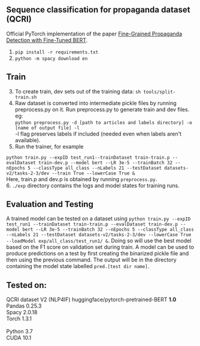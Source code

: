 
## Sequence classification for propaganda dataset (QCRI)

Official PyTorch implementation of the paper [Fine-Grained Propaganda Detection with Fine-Tuned BERT](https://www.aclweb.org/anthology/D19-5011.pdf).

1. ```pip install -r requirements.txt```
2. ```python -m spacy download en```

## Train
3. To create train, dev sets out of the training data: ```sh tools/split-train.sh``` 
4. Raw dataset is converted into intermediate pickle files by running preprocess.py on it. Run preprocess.py to generate train and dev files.
eg: <br>
```python preprocess.py -d [path to articles and labels directory] -o [name of output file] -l```
<br>-l flag preserves labels if included (needed even when labels aren't available).  
5. Run the trainer, for example <br>

```python train.py --expID test_run1--trainDataset train-train.p --evalDataset train-dev.p --model bert --LR 3e-5 --trainBatch 32 --nEpochs 5 --classType all_class --nLabels 21 --testDataset datasets-v2/tasks-2-3/dev --train True --lowerCase True & ``` <br>
Here, train.p and dev.p is obtained by running ```preprocess.py```. <br>
6. ```./exp``` directory contains the logs and model states for training runs. 

## Evaluation and Testing
A trained model can be tested on a dataset using 
```python train.py --expID test_run1 --trainDataset train-train.p --evalDataset train-dev.p --model bert --LR 3e-5 --trainBatch 32 --nEpochs 5 --classType all_class --nLabels 21 --testDataset datasets-v2/tasks-2-3/dev --lowerCase True --loadModel exp/all_class/test_run1/ &```. Doing so will use the best model based on the F1 score on validation set during train. A model can be used to produce predictions on a test by first creating the binarized pickle file and then using the previous command. The output will be in the directory containing the model state labelled ```pred.[test dir name]```.

## Tested on:
QCRI dataset V2 (NLP4IF) 
huggingface/pytorch-pretrained-BERT **1.0**<br>
Pandas 0.25.3 <br>
Spacy 2.0.18 <br>
Torch 1.3.1 <br>
<br>
Python 3.7 <br>
CUDA 10.1


